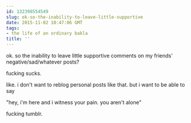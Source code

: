 ```yaml
---
id: 132398554549
slug: ok-so-the-inability-to-leave-little-supportive
date: 2015-11-02 10:47:06 GMT
tags:
- the life of an ordinary bakla
title: ''
---
```

ok. so the inability to leave little supportive comments on my friends' negative/sad/whatever posts?

fucking sucks.

like. i don't want to reblog personal posts like that. but i want to be able to say

"hey, i'm here and i witness your pain. you aren't alone"

fucking tumblr.